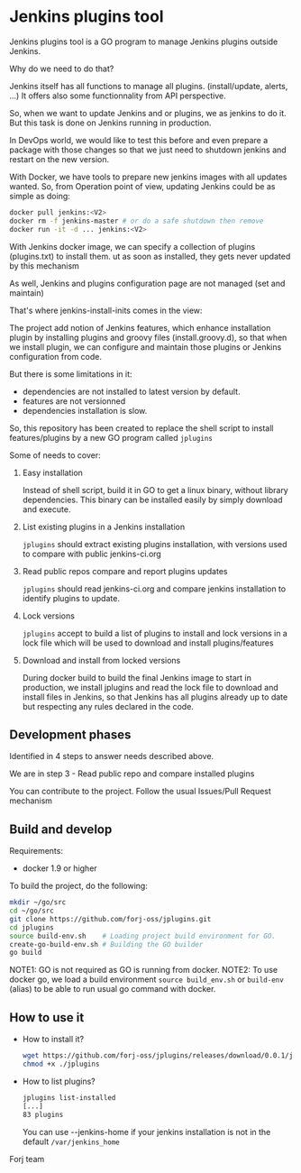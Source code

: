 # Jenkins plugins tool

Jenkins plugins tool is a GO program to manage Jenkins plugins outside Jenkins.

Why do we need to do that?

Jenkins itself has all functions to manage all plugins. (install/update, alerts, ...) 
It offers also some functionnality from API perspective.

So, when we want to update Jenkins and or plugins, we as jenkins to do it.
But this task is done on Jenkins running in production.

In DevOps world, we would like to test this before and even prepare a package with those 
changes so that we just need to shutdown jenkins and restart on the new version.

With Docker, we have tools to prepare new jenkins images with all updates wanted.
So, from Operation point of view, updating Jenkins could be as simple as doing:

```bash
docker pull jenkins:<V2>
docker rm -f jenkins-master # or do a safe shutdown then remove
docker run -it -d ... jenkins:<V2>
```

With Jenkins docker image, we can specify a collection of plugins (plugins.txt)
to install them. ut as soon as installed, they gets never updated by this mechanism

As well, Jenkins and plugins configuration page are not managed (set and maintain)

That's where jenkins-install-inits comes in the view:

The project add notion of Jenkins features, which enhance installation plugin by
installing plugins and groovy files (install.groovy.d), so that when we install
plugin, we can configure and maintain those plugins or Jenkins configuration from 
code.

But there is some limitations in it:

- dependencies are not installed to latest version by default. 
- features are not versionned
- dependencies installation is slow.

So, this repository has been created to replace the shell script to install features/plugins
by a new GO program called `jplugins`

Some of needs to cover:

1. Easy installation

    Instead of shell script, build it in GO to get a linux binary, without library dependencies.
    This binary can be installed easily by simply download and execute.

2. List existing plugins in a Jenkins installation

    `jplugins` should extract existing plugins installation, with versions used to compare with public jenkins-ci.org

3. Read public repos compare and report plugins updates

    `jplugins` should read jenkins-ci.org and compare jenkins installation to identify plugins to update.

4. Lock versions

    `jplugins` accept to build a list of plugins to install and lock versions in a lock file which will be used
    to download and install plugins/features

5. Download and install from locked versions

    During docker build to build the final Jenkins image to start in production, we install jplugins and read the 
    lock file to download and install files in Jenkins, so that Jenkins has all plugins already up to date but 
    respecting any rules declared in the code.

## Development phases

Identified in 4 steps to answer needs described above.

We are in step 3 - Read public repo and compare installed plugins

You can contribute to the project. Follow the usual Issues/Pull Request mechanism

## Build and develop

Requirements:
- docker 1.9 or higher

To build the project, do the following:

```bash
mkdir ~/go/src
cd ~/go/src
git clone https://github.com/forj-oss/jplugins.git
cd jplugins
source build-env.sh    # Loading project build environment for GO.
create-go-build-env.sh # Building the GO builder
go build
```

NOTE1: GO is not required as GO is running from docker.
NOTE2: To use docker go, we load a build environment `source build_env.sh` or `build-env` (alias) to be able to run usual go command with docker.

## How to use it

- How to install it?

    ```bash
    wget https://github.com/forj-oss/jplugins/releases/download/0.0.1/jplugins
    chmod +x ./jplugins
    ```

- How to list plugins?

    ```bash
    jplugins list-installed
    [...]
    83 plugins
    ```

    You can use --jenkins-home if your jenkins installation is not in the default `/var/jenkins_home`

Forj team